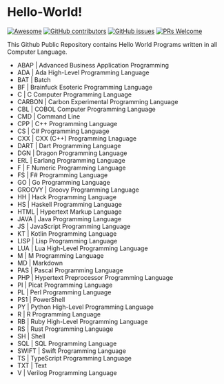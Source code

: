 # Hello-World!

[![Awesome](https://awesome.re/badge.svg)](https://awesome.re) [![GitHub contributors](https://img.shields.io/github/contributors/mrepol742/Hello_World)](https://github.com/mrepol742/Hello_World/graphs/contributors) [![GitHub issues](https://img.shields.io/github/issues/mrepol742/Hello_World)](https://github.com/mrepol742/Hello_World/issues) [![PRs Welcome](https://img.shields.io/badge/PRs-welcome-brightgreen.svg?style=flat-square)](https://github.com/mrepol742/Hello_World/pulls) 

This Github Public Repository contains Hello World Programs written in all Computer Language.

- ABAP | Advanced Business Application Programming
- ADA | Ada High-Level Programming Language
- BAT | Batch
- BF | Brainfuck Esoteric Programming Language
- C | C Computer Programming Language
- CARBON | Carbon Experimental Programming Language
- CBL | COBOL Computer Programming Language
- CMD | Command Line
- CPP | C++ Programming Language
- CS | C# Programming Language
- CXX | CXX (C++) Programming Lnaguage
- DART | Dart Programming Language
- DGN | Dragon Programming Language
- ERL | Earlang Programming Language
- F | F Numeric Programming Language
- FS | F# Programming Language
- GO | Go Programming Language
- GROOVY | Groovy Programming Language
- HH | Hack Programming Language
- HS | Haskell Programming Language
- HTML | Hypertext Markup Language
- JAVA | Java Programming Language
- JS | JavaScript Programming Language
- KT | Kotlin Programming Language
- LISP | Lisp Programming Language
- LUA | Lua High-Level Programming Language
- M | M Programming Language
- MD | Markdown
- PAS | Pascal Programming Language
- PHP | Hypertext Preprocessor Programming Language
- PI | Picat Programming Language
- PL | Perl Programming Language
- PS1 | PowerShell
- PY | Python High-Level Programming Language
- R | R Programming Language
- RB | Ruby High-Level Programming Language
- RS | Rust Programming Language
- SH | Shell
- SQL | SQL Programming Language
- SWIFT | Swift Programming Language
- TS | TypeScript Programming Language
- TXT | Text
- V | Verilog Programming Language
